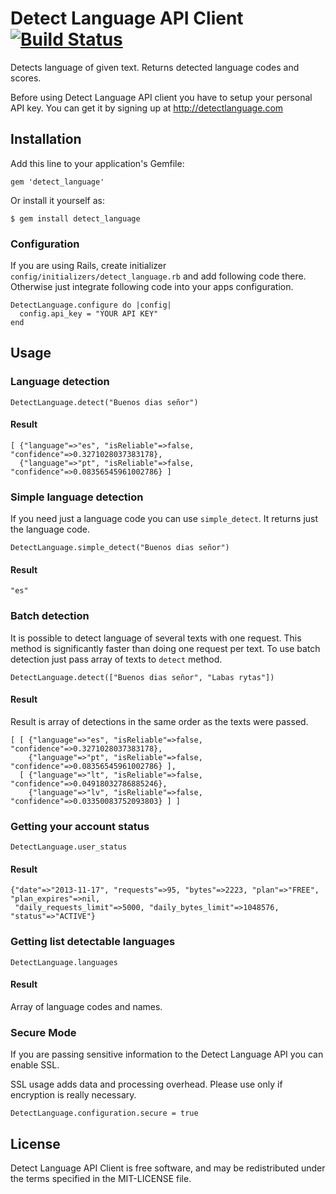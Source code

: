 Detect Language API Client [![Build Status](https://secure.travis-ci.org/detectlanguage/detectlanguage-ruby.png)](http://travis-ci.org/detectlanguage/detectlanguage-ruby)
========

Detects language of given text. Returns detected language codes and scores.

Before using Detect Language API client you have to setup your personal API key.
You can get it by signing up at http://detectlanguage.com

## Installation

Add this line to your application's Gemfile:

    gem 'detect_language'

Or install it yourself as:

    $ gem install detect_language

### Configuration

If you are using Rails, create initializer `config/initializers/detect_language.rb` and add following code there.
Otherwise just integrate following code into your apps configuration.

    DetectLanguage.configure do |config|
      config.api_key = "YOUR API KEY"
    end

## Usage

### Language detection

    DetectLanguage.detect("Buenos dias señor")

#### Result

    [ {"language"=>"es", "isReliable"=>false, "confidence"=>0.3271028037383178},
      {"language"=>"pt", "isReliable"=>false, "confidence"=>0.08356545961002786} ]

### Simple language detection

If you need just a language code you can use `simple_detect`. It returns just the language code.

    DetectLanguage.simple_detect("Buenos dias señor")

#### Result

    "es"


### Batch detection

It is possible to detect language of several texts with one request.
This method is significantly faster than doing one request per text.
To use batch detection just pass array of texts to `detect` method.

    DetectLanguage.detect(["Buenos dias señor", "Labas rytas"])

#### Result

Result is array of detections in the same order as the texts were passed.

    [ [ {"language"=>"es", "isReliable"=>false, "confidence"=>0.3271028037383178},
        {"language"=>"pt", "isReliable"=>false, "confidence"=>0.08356545961002786} ],
      [ {"language"=>"lt", "isReliable"=>false, "confidence"=>0.04918032786885246},
        {"language"=>"lv", "isReliable"=>false, "confidence"=>0.03350083752093803} ] ]

### Getting your account status

    DetectLanguage.user_status

#### Result

    {"date"=>"2013-11-17", "requests"=>95, "bytes"=>2223, "plan"=>"FREE", "plan_expires"=>nil,
     "daily_requests_limit"=>5000, "daily_bytes_limit"=>1048576, "status"=>"ACTIVE"}

### Getting list detectable languages

    DetectLanguage.languages

#### Result

Array of language codes and names.

### Secure Mode

If you are passing sensitive information to the Detect Language API you can enable SSL.

SSL usage adds data and processing overhead. Please use only if encryption is really necessary.

    DetectLanguage.configuration.secure = true

## License

Detect Language API Client is free software, and may be redistributed under the terms specified in the MIT-LICENSE file.
